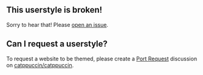 ## This userstyle is broken!

Sorry to hear that! Please [open an issue](https://github.com/catppuccin/userstyles/issues/new?template=userstyle.yml).

## Can I request a userstyle?

To request a website to be themed, please create a [Port Request](https://github.com/catppuccin/catppuccin/discussions/new?category=port-requests) discussion on [catppuccin/catppuccin](https://github.com/catppuccin/catppuccin).
